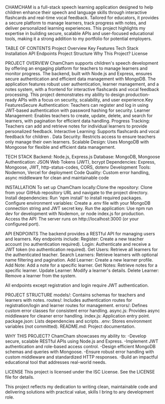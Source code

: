 CHAMCHAM is a full-stack speech learning application designed to help children enhance their speech and language skills through interactive flashcards and real-time vocal feedback. Tailored for educators, it provides a secure platform to manage learners, track progress with notes, and deliver personalized learning experiences. This project highlights my expertise in building secure, scalable APIs and user-focused educational tools, making it a strong addition to my portfolio for potential employers.

TABLE OF CONTENTS
Project Overview
Key Features
Tech Stack
Installation
API Endpoints
Project Structure
Why This Project?
License



PROJECT OVERVIEW
ChamCham supports children's speech development by offering an engaging platform for teachers to manage learners and monitor progress. The backend, built with Node.js and Express, ensures secure authentication and efficient data management with MongoDB. The application features robust user authentication, learner management, and a notes system, with a frontend  for interactive flashcards and vocal feedback processing. This project demonstrates my ability to design production-ready APIs with a focus on security, scalability, and user experience.Key FeaturesSecure Authentication: Teachers can register and log in using JWT-based authentication with password hashing for security.
Learner Management: Enables teachers to create, update, delete, and search for learners, with pagination for efficient data handling.
Progress Tracking: Teachers can add and retrieve notes for individual learners to provide personalized feedback.
Interactive Learning: Supports flashcards and vocal feedback for children .
Data Security: Restricts access to ensure teachers only manage their own learners.
Scalable Design: Uses MongoDB with Mongoose for flexible and efficient data management.

TECH STACK
Backend: Node.js, Express.js
Database: MongoDB, Mongoose
Authentication: JSON Web Tokens (JWT), bcrypt
Dependencies: Express, Mongoose, JWT, http-status-codes, CORS, dotenv
Development Tools: Nodemon, Vercel for deployment
Code Quality: Custom error handling, async middleware for clean and maintainable code

INSTALLATION
To set up ChamCham locally:Clone the repository: Clone from your GitHub repository URL and navigate to the project directory.
Install dependencies: Run 'npm install' to install required packages.
Configure environment variables: Create a .env file with your MongoDB connection string and JWT secret key.
Run the application: Use npm run dev for development with Nodemon, or node index.js for production.
Access the API: The server runs on http://localhost:3000 (or your configured port).

API ENDPOINTS
The backend provides a RESTful API for managing users and learners. Key endpoints include:
Register: Create a new teacher account (no authentication required).
Login: Authenticate and receive a JWT token (no authentication required).
Get Users: Retrieve all learners for the authenticated teacher.
Search Learners: Retrieve learners with optional name filtering and pagination.
Add Learner: Create a new learner profile.
Add Note: Add a note for a specific learner.
Get Notes: Retrieve notes for a specific learner.
Update Learner: Modify a learner's details.
Delete Learner: Remove a learner from the system.

All endpoints except registration and login require JWT authentication.

PROJECT STRUCTURE
models/: Contains schemas for teachers and learners with notes.
routes/: Includes authentication routes for registration/login and learner routes for management.
errors/: Defines custom error classes for consistent error handling.
async.js: Provides async middleware for cleaner error handling.
index.js: Application entry point.
package.json: Lists dependencies and scripts.
.env: Stores environment variables (not committed).
README.md: Project documentation.

WHY THIS PROJECT?
ChamCham showcases my ability to:
-Develop secure, scalable RESTful APIs using Node.js and Express.
-Implement JWT authentication and role-based access control.
-Design efficient MongoDB schemas and queries with Mongoose.
-Ensure robust error handling with custom middleware and standardized HTTP responses.
-Build an impactful educational tool that addresses real-world needs.


LICENSE
This project is licensed under the ISC License. See the LICENSE file for details.


This project reflects my dedication to writing clean, maintainable code and delivering solutions with practical value, skills I bring to any development role.

